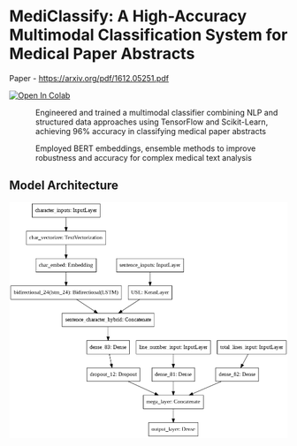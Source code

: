# MediClassify: A High-Accuracy Multimodal Classification System for Medical Paper Abstracts

Paper - https://arxiv.org/pdf/1612.05251.pdf

<a href="https://colab.research.google.com/github/RohitGanji/medical-paper-abstract-classification/blob/main/Medical_Paper_Abstracts_Classification_using_NLP.ipynb" target="_parent"><img src="https://colab.research.google.com/assets/colab-badge.svg" alt="Open In Colab"/></a>

<ul>
  <ol>
    Engineered and trained a multimodal classifier combining NLP and structured data approaches using TensorFlow and Scikit-Learn, achieving 96% accuracy in classifying medical paper abstracts
  </ol>
  <ol>
     Employed BERT embeddings, ensemble methods to improve robustness and accuracy for complex medical text analysis
  </ol>
</ul>


## Model Architecture
![](model_architecture.png)
